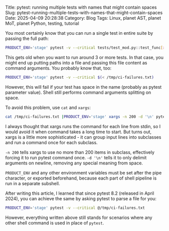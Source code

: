 Title: pytest: running multiple tests with names that might contain spaces
Slug: pytest-running-multiple-tests-with-names-that-might-contain-spaces
Date: 2025-04-09 20:28:38
Category: Blog
Tags: Linux, planet AST, planet MoT, planet Python, testing, tutorial

You most certainly know that you can run a single test in entire suite by passing the full path:

```bash
PRODUCT_ENV='stage' pytest -v --critical tests/test_mod.py::test_func[x1]
```

This gets old when you want to run around 3 or more tests. In that case, you might end up putting paths into a file and passing this file content as command arguments. You probably know that, too:

```bash
PRODUCT_ENV='stage' pytest -v --critical $(< /tmp/ci-failures.txt)
```

However, this will fail if your test has space in the name (probably as pytest parameter value). Shell still performs command arguments splitting on space.

To avoid this problem, use `cat` and `xargs`:

```bash
cat /tmp/ci-failures.txt |PRODUCT_ENV='stage' xargs -n 200 -d '\n' pytest -v --critical
```

I always thought that xargs runs the command for each line from stdin, so I would avoid it when command takes a long time to start. But turns out, xargs is a little more sophisticated - it can group input lines into subclasses and run a command once for each subclass.

`-n 200` tells xargs to use no more than 200 items in subclass, effectively forcing it to run pytest command once. `-d '\n'` tells it to only delimit arguments on newline, removing any special meaning from space.

`PRODUCT_ENV` and any other environment variables must be set after the pipe character, or exported beforehand, because each part of shell pipeline is run in a separate subshell.

After writing this article, I learned that since pytest 8.2 (released in April 2024), you can achieve the same by asking pytest to parse a file for you:

```bash
PRODUCT_ENV='stage' pytest -v --critical @/tmp/ci-failures.txt
```

However, everything written above still stands for scenarios where any other shell command is used in place of `pytest`.
